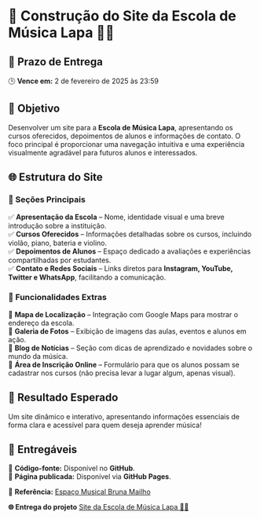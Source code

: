 # 🎵 Construção do Site da Escola de Música Lapa 🎸🎹  

## 📅 Prazo de Entrega  
🕒 **Vence em:** 2 de fevereiro de 2025 às 23:59  

## 🎯 Objetivo  
Desenvolver um site para a **Escola de Música Lapa**, apresentando os cursos oferecidos, depoimentos de alunos e informações de contato. O foco principal é proporcionar uma navegação intuitiva e uma experiência visualmente agradável para futuros alunos e interessados.  

## 🌐 Estrutura do Site  

### 🔹 Seções Principais  
✅ **Apresentação da Escola** – Nome, identidade visual e uma breve introdução sobre a instituição.  
✅ **Cursos Oferecidos** – Informações detalhadas sobre os cursos, incluindo violão, piano, bateria e violino.  
✅ **Depoimentos de Alunos** – Espaço dedicado a avaliações e experiências compartilhadas por estudantes.  
✅ **Contato e Redes Sociais** – Links diretos para **Instagram, YouTube, Twitter e WhatsApp**, facilitando a comunicação.  

### 🔸 Funcionalidades Extras  
🔹 **Mapa de Localização** – Integração com Google Maps para mostrar o endereço da escola.  
🔹 **Galeria de Fotos** – Exibição de imagens das aulas, eventos e alunos em ação.  
🔹 **Blog de Notícias** – Seção com dicas de aprendizado e novidades sobre o mundo da música.  
🔹 **Área de Inscrição Online** – Formulário para que os alunos possam se cadastrar nos cursos (não precisa levar a lugar algum, apenas visual).  

## 🚀 Resultado Esperado  
Um site dinâmico e interativo, apresentando informações essenciais de forma clara e acessível para quem deseja aprender música!  

## 📂 Entregáveis  
🔗 **Código-fonte:** Disponível no **GitHub**.  
🔗 **Página publicada:** Disponível via **GitHub Pages**.  

🔎 **Referência:** [Espaço Musical Bruna Mailho](https://www.espacomusicalbrunamailho.com/quem-somos)  


**🌐 Entrega do projeto** [ Site da Escola de Música Lapa 🎸🎹](https://minoru-yamanaka.github.io/minoru-yamanaka-Site_da_Escola_de_Musica_Lapa_Atv_Aecio_Fev_2025/)  

